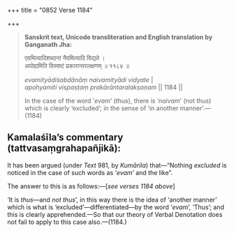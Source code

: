 +++
title = "0852 Verse 1184"

+++
> **Sanskrit text, Unicode transliteration and English translation by Ganganath Jha:** 
>
> एवमित्यादिशब्दानां नैवमित्यादि विद्यते ।  
> अपोह्यमिति विस्पष्टं प्रकारान्तरलक्षणम् ॥ ११८४ ॥ 
>
> *evamityādiśabdānāṃ naivamityādi vidyate* \|  
> *apohyamiti vispaṣṭaṃ prakārāntaralakṣaṇam* \|\| 1184 \|\| 
>
> In the case of the word ‘*evam*’ (thus), there is ‘*naivam*’ (not thus) which is clearly ‘excluded’; in the sense of ‘in another manner’.—(1184)



## Kamalaśīla’s commentary (tattvasaṃgrahapañjikā):

It has been argued (under *Text* 981, by *Kumārila*) that—“Nothing *excluded* is noticed in the case of such words as ‘*evam*’ and the like”.

The answer to this is as follows:—[*see verses 1184 above*]

‘It is *thus*—and *not thus*’, in this way there is the idea of ‘another manner’ which is what is ‘excluded’—differentiated—by the word ‘*evam*’, ‘Thus’; and this is clearly apprehended.—So that our theory of Verbal Denotation does not fail to apply to this case also.—(1184.)


